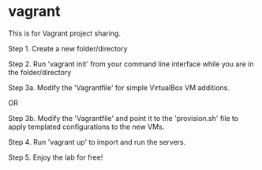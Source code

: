 # vagrant
This is for Vagrant project sharing.

Step 1. Create a new folder/directory

Step 2. Run 'vagrant init' from your command line interface while you are in the folder/directory

Step 3a. Modify the 'Vagrantfile' for simple VirtualBox VM additions.

OR

Step 3b. Modify the 'Vagrantfile' and point it to the 'provision.sh' file to apply templated configurations to the new VMs.

Step 4. Run 'vagrant up' to import and run the servers.

Step 5. Enjoy the lab for free!
